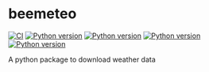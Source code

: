 # beemeteo

[![CI](https://github.com/beedata-analytics/beemeteo/actions/workflows/main.yml/badge.svg)](https://github.com/beedata-analytics/beemeteo/actions/workflows/main.yml)
[![Python version](https://img.shields.io/badge/python-2.7-blue)](https://img.shields.io/badge/python-2.7-blue)
[![Python version](https://img.shields.io/badge/python-3.6-blue)](https://img.shields.io/badge/python-3.6-blue)
[![Python version](https://img.shields.io/badge/python-3.7-blue)](https://img.shields.io/badge/python-3.7-blue)
[![Python version](https://img.shields.io/badge/python-3.8-blue)](https://img.shields.io/badge/python-3.8-blue)

A python package to download weather data
